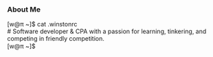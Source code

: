 ### About Me

[w@π ~]$ cat .winstonrc  
\# Software developer & CPA with a passion for learning, tinkering, and competing in friendly competition.  
[w@π ~]$ <!-- :idle: --> <img src="https://cdn.fosstodon.org/custom_emojis/images/000/068/439/original/34414397f51ab00b.png" height="15">
